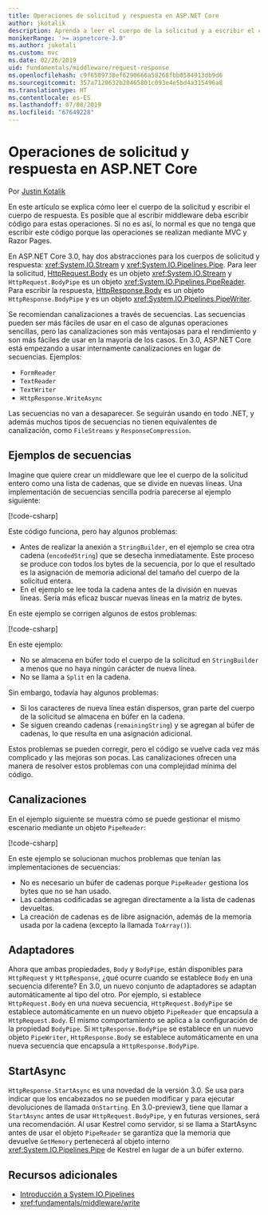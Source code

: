 ```yaml
---
title: Operaciones de solicitud y respuesta en ASP.NET Core
author: jkotalik
description: Aprenda a leer el cuerpo de la solicitud y a escribir el cuerpo de respuesta en ASP.NET Core.
monikerRange: '>= aspnetcore-3.0'
ms.author: jukotali
ms.custom: mvc
ms.date: 02/26/2019
uid: fundamentals/middleware/request-response
ms.openlocfilehash: c9f6509738ef6290666a58268fbb0584913db9d6
ms.sourcegitcommit: 357a7120632b20465801c093e4e5bd4a315496a8
ms.translationtype: HT
ms.contentlocale: es-ES
ms.lasthandoff: 07/08/2019
ms.locfileid: "67649228"
---
```

# <a name="request-and-response-operations-in-aspnet-core"></a>Operaciones de solicitud y respuesta en ASP.NET Core

Por [Justin Kotalik](https://github.com/jkotalik)

En este artículo se explica cómo leer el cuerpo de la solicitud y escribir el cuerpo de respuesta. Es posible que al escribir middleware deba escribir código para estas operaciones. Si no es así, lo normal es que no tenga que escribir este código porque las operaciones se realizan mediante MVC y Razor Pages.

En ASP.NET Core 3.0, hay dos abstracciones para los cuerpos de solicitud y respuesta: <xref:System.IO.Stream> y <xref:System.IO.Pipelines.Pipe>. Para leer la solicitud, [HttpRequest.Body](xref:Microsoft.AspNetCore.Http.HttpRequest.Body) es un objeto <xref:System.IO.Stream> y `HttpRequest.BodyPipe` es un objeto <xref:System.IO.Pipelines.PipeReader>. Para escribir la respuesta, [HttpResponse.Body](xref:Microsoft.AspNetCore.Http.HttpResponse.Body) es un objeto `HttpResponse.BodyPipe` y es un objeto <xref:System.IO.Pipelines.PipeWriter>.

Se recomiendan canalizaciones a través de secuencias. Las secuencias pueden ser más fáciles de usar en el caso de algunas operaciones sencillas, pero las canalizaciones son más ventajosas para el rendimiento y son más fáciles de usar en la mayoría de los casos. En 3.0, ASP.NET Core está empezando a usar internamente canalizaciones en lugar de secuencias. Ejemplos:

- `FormReader`
- `TextReader`
- `TextWriter`
- `HttpResponse.WriteAsync`

Las secuencias no van a desaparecer. Se seguirán usando en todo .NET, y además muchos tipos de secuencias no tienen equivalentes de canalización, como `FileStreams` y `ResponseCompression`.

## <a name="stream-examples"></a>Ejemplos de secuencias

Imagine que quiere crear un middleware que lee el cuerpo de la solicitud entero como una lista de cadenas, que se divide en nuevas líneas. Una implementación de secuencias sencilla podría parecerse al ejemplo siguiente:

[!code-csharp[](request-response/samples/3.x/RequestResponseSample/Startup.cs?name=GetListOfStringsFromStream)]

Este código funciona, pero hay algunos problemas:

- Antes de realizar la anexión a `StringBuilder`, en el ejemplo se crea otra cadena (`encodedString`) que se desecha inmediatamente. Este proceso se produce con todos los bytes de la secuencia, por lo que el resultado es la asignación de memoria adicional del tamaño del cuerpo de la solicitud entera.
- En el ejemplo se lee toda la cadena antes de la división en nuevas líneas. Sería más eficaz buscar nuevas líneas en la matriz de bytes.

En este ejemplo se corrigen algunos de estos problemas:

[!code-csharp[](request-response/samples/3.x/RequestResponseSample/Startup.cs?name=GetListOfStringsFromStreamMoreEfficient)]

En este ejemplo:

- No se almacena en búfer todo el cuerpo de la solicitud en `StringBuilder` a menos que no haya ningún carácter de nueva línea.
- No se llama a `Split` en la cadena.

Sin embargo, todavía hay algunos problemas:

- Si los caracteres de nueva línea están dispersos, gran parte del cuerpo de la solicitud se almacena en búfer en la cadena.
- Se siguen creando cadenas (`remainingString`) y se agregan al búfer de cadenas, lo que resulta en una asignación adicional.

Estos problemas se pueden corregir, pero el código se vuelve cada vez más complicado y las mejoras son pocas. Las canalizaciones ofrecen una manera de resolver estos problemas con una complejidad mínima del código.

## <a name="pipelines"></a>Canalizaciones

En el ejemplo siguiente se muestra cómo se puede gestionar el mismo escenario mediante un objeto `PipeReader`:

[!code-csharp[](request-response/samples/3.x/RequestResponseSample/Startup.cs?name=GetListOfStringFromPipe)]

En este ejemplo se solucionan muchos problemas que tenían las implementaciones de secuencias:

- No es necesario un búfer de cadenas porque `PipeReader` gestiona los bytes que no se han usado.
- Las cadenas codificadas se agregan directamente a la lista de cadenas devueltas.
- La creación de cadenas es de libre asignación, además de la memoria usada por la cadena (excepto la llamada `ToArray()`).

## <a name="adapters"></a>Adaptadores

Ahora que ambas propiedades, `Body` y `BodyPipe`, están disponibles para `HttpRequest` y `HttpResponse`, ¿qué ocurre cuando se establece `Body` en una secuencia diferente? En 3.0, un nuevo conjunto de adaptadores se adaptan automáticamente al tipo del otro. Por ejemplo, si establece `HttpRequest.Body` en una nueva secuencia, `HttpRequest.BodyPipe` se establece automáticamente en un nuevo objeto `PipeReader` que encapsula a `HttpRequest.Body`. El mismo comportamiento se aplica a la configuración de la propiedad `BodyPipe`. Si `HttpResponse.BodyPipe` se establece en un nuevo objeto `PipeWriter`, `HttpResponse.Body` se establece automáticamente en una nueva secuencia que encapsula a `HttpResponse.BodyPipe`.

## <a name="startasync"></a>StartAsync

`HttpResponse.StartAsync` es una novedad de la versión 3.0. Se usa para indicar que los encabezados no se pueden modificar y para ejecutar devoluciones de llamada `OnStarting`. En 3.0-preview3, tiene que llamar a `StartAsync` antes de usar `HttpRequest.BodyPipe`, y en futuras versiones, será una recomendación. Al usar Kestrel como servidor, si se llama a StartAsync antes de usar el objeto `PipeReader` se garantiza que la memoria que devuelve `GetMemory` pertenecerá al objeto interno <xref:System.IO.Pipelines.Pipe> de Kestrel en lugar de a un búfer externo.

## <a name="additional-resources"></a>Recursos adicionales

- [Introducción a System.IO.Pipelines](https://devblogs.microsoft.com/dotnet/system-io-pipelines-high-performance-io-in-net/)
- <xref:fundamentals/middleware/write>
